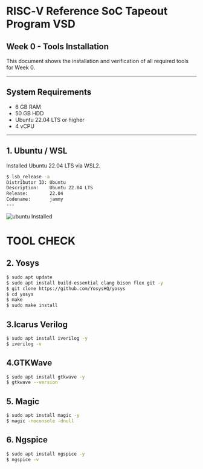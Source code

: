 # RISC‑V Reference SoC Tapeout Program VSD  
## Week 0 - Tools Installation

This document shows the installation and verification of all required tools for Week 0.

---

## System Requirements

- 6 GB RAM  
- 50 GB HDD  
- Ubuntu 22.04 LTS or higher  
- 4 vCPU  

---

## 1. Ubuntu / WSL

Installed Ubuntu 22.04 LTS via WSL2.

```bash
$ lsb_release -a
Distributor ID: Ubuntu
Description:    Ubuntu 22.04 LTS
Release:        22.04
Codename:       jammy
---
```
![ubuntu Installed](ubuntu_install.jpg)

# TOOL CHECK
## 2. Yosys

```bash
$ sudo apt update
$ sudo apt install build-essential clang bison flex git -y
$ git clone https://github.com/YosysHQ/yosys
$ cd yosys
$ make
$ sudo make install
```

## 3.Icarus Verilog
```bash
$ sudo apt install iverilog -y
$ iverilog -v
```

## 4.GTKWave
```bash
$ sudo apt install gtkwave -y
$ gtkwave --version
```

## 5. Magic
```bash
$ sudo apt install magic -y
$ magic -noconsole -dnull
```

## 6. Ngspice
```bash
$ sudo apt install ngspice -y
$ ngspice -v
```



